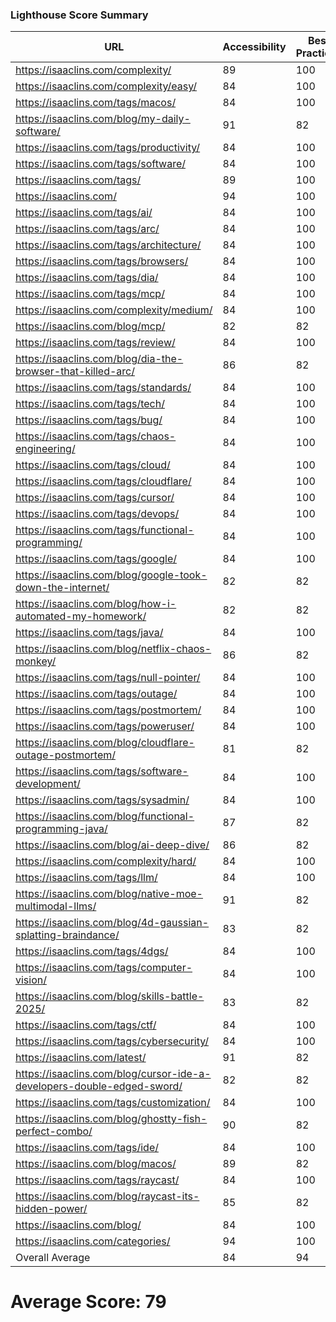 ### Lighthouse Score Summary
| URL | Accessibility | Best Practices | Performance | SEO |
|-----|---------------|----------------|-------------|-----|
| https://isaaclins.com/complexity/ | 89 | 100 | 42 | 90 |
| https://isaaclins.com/complexity/easy/ | 84 | 100 | 46 | 90 |
| https://isaaclins.com/tags/macos/ | 84 | 100 | 47 | 90 |
| https://isaaclins.com/blog/my-daily-software/ | 91 | 82 | 42 | 100 |
| https://isaaclins.com/tags/productivity/ | 84 | 100 | 45 | 90 |
| https://isaaclins.com/tags/software/ | 84 | 100 | 46 | 90 |
| https://isaaclins.com/tags/ | 89 | 100 | 47 | 90 |
| https://isaaclins.com/ | 94 | 100 | 47 | 80 |
| https://isaaclins.com/tags/ai/ | 84 | 100 | 46 | 90 |
| https://isaaclins.com/tags/arc/ | 84 | 100 | 47 | 90 |
| https://isaaclins.com/tags/architecture/ | 84 | 100 | 46 | 90 |
| https://isaaclins.com/tags/browsers/ | 84 | 100 | 46 | 90 |
| https://isaaclins.com/tags/dia/ | 84 | 100 | 46 | 90 |
| https://isaaclins.com/tags/mcp/ | 84 | 100 | 46 | 90 |
| https://isaaclins.com/complexity/medium/ | 84 | 100 | 46 | 90 |
| https://isaaclins.com/blog/mcp/ | 82 | 82 | 36 | 100 |
| https://isaaclins.com/tags/review/ | 84 | 100 | 46 | 90 |
| https://isaaclins.com/blog/dia-the-browser-that-killed-arc/ | 86 | 82 | 41 | 100 |
| https://isaaclins.com/tags/standards/ | 84 | 100 | 46 | 90 |
| https://isaaclins.com/tags/tech/ | 84 | 100 | 45 | 90 |
| https://isaaclins.com/tags/bug/ | 84 | 100 | 46 | 90 |
| https://isaaclins.com/tags/chaos-engineering/ | 84 | 100 | 46 | 90 |
| https://isaaclins.com/tags/cloud/ | 84 | 100 | 46 | 90 |
| https://isaaclins.com/tags/cloudflare/ | 84 | 100 | 47 | 90 |
| https://isaaclins.com/tags/cursor/ | 84 | 100 | 46 | 90 |
| https://isaaclins.com/tags/devops/ | 84 | 100 | 45 | 90 |
| https://isaaclins.com/tags/functional-programming/ | 84 | 100 | 46 | 90 |
| https://isaaclins.com/tags/google/ | 84 | 100 | 46 | 90 |
| https://isaaclins.com/blog/google-took-down-the-internet/ | 82 | 82 | 36 | 100 |
| https://isaaclins.com/blog/how-i-automated-my-homework/ | 82 | 82 | 41 | 100 |
| https://isaaclins.com/tags/java/ | 84 | 100 | 47 | 90 |
| https://isaaclins.com/blog/netflix-chaos-monkey/ | 86 | 82 | 38 | 100 |
| https://isaaclins.com/tags/null-pointer/ | 84 | 100 | 47 | 90 |
| https://isaaclins.com/tags/outage/ | 84 | 100 | 46 | 90 |
| https://isaaclins.com/tags/postmortem/ | 84 | 100 | 46 | 90 |
| https://isaaclins.com/tags/poweruser/ | 84 | 100 | 46 | 90 |
| https://isaaclins.com/blog/cloudflare-outage-postmortem/ | 81 | 82 | 41 | 100 |
| https://isaaclins.com/tags/software-development/ | 84 | 100 | 47 | 90 |
| https://isaaclins.com/tags/sysadmin/ | 84 | 100 | 47 | 90 |
| https://isaaclins.com/blog/functional-programming-java/ | 87 | 82 | 42 | 100 |
| https://isaaclins.com/blog/ai-deep-dive/ | 86 | 82 | 34 | 100 |
| https://isaaclins.com/complexity/hard/ | 84 | 100 | 47 | 90 |
| https://isaaclins.com/tags/llm/ | 84 | 100 | 47 | 90 |
| https://isaaclins.com/blog/native-moe-multimodal-llms/ | 91 | 82 | 40 | 100 |
| https://isaaclins.com/blog/4d-gaussian-splatting-braindance/ | 83 | 82 | 44 | 100 |
| https://isaaclins.com/tags/4dgs/ | 84 | 100 | 47 | 90 |
| https://isaaclins.com/tags/computer-vision/ | 84 | 100 | 47 | 90 |
| https://isaaclins.com/blog/skills-battle-2025/ | 83 | 82 | 45 | 100 |
| https://isaaclins.com/tags/ctf/ | 84 | 100 | 47 | 90 |
| https://isaaclins.com/tags/cybersecurity/ | 84 | 100 | 47 | 90 |
| https://isaaclins.com/latest/ | 91 | 82 | 47 | 100 |
| https://isaaclins.com/blog/cursor-ide-a-developers-double-edged-sword/ | 82 | 82 | 47 | 100 |
| https://isaaclins.com/tags/customization/ | 84 | 100 | 47 | 90 |
| https://isaaclins.com/blog/ghostty-fish-perfect-combo/ | 90 | 82 | 47 | 100 |
| https://isaaclins.com/tags/ide/ | 84 | 100 | 47 | 90 |
| https://isaaclins.com/blog/macos/ | 89 | 82 | 47 | 100 |
| https://isaaclins.com/tags/raycast/ | 84 | 100 | 46 | 90 |
| https://isaaclins.com/blog/raycast-its-hidden-power/ | 85 | 82 | 47 | 100 |
| https://isaaclins.com/blog/ | 84 | 100 | 47 | 90 |
| https://isaaclins.com/categories/ | 94 | 100 | 47 | 90 |
| Overall Average | 84 | 94 | 45 | 92 |

# Average Score: 79
